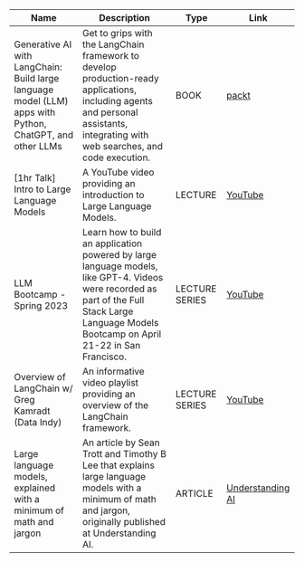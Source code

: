 |  Name | Description | Type | Link |
| ------------- | ----------- | ---- | ---- |
| Generative AI with LangChain: Build large language model (LLM) apps with Python, ChatGPT, and other LLMs | Get to grips with the LangChain framework to develop production-ready applications, including agents and personal assistants, integrating with web searches, and code execution. | BOOK | [packt](https://www.packtpub.com/product/generative-ai-with-langchain/9781835083468) |
| [1hr Talk] Intro to Large Language Models | A YouTube video providing an introduction to Large Language Models. | LECTURE | [YouTube](https://youtu.be/zjkBMFhNj_g) |
| LLM Bootcamp - Spring 2023 | Learn how to build an application powered by large language models, like GPT-4. Videos were recorded as part of the Full Stack Large Language Models Bootcamp on April 21-22 in San Francisco. | LECTURE SERIES | [YouTube](https://www.youtube.com/playlist?list=PL1T8fO7ArWleyIqOy37OVXsP4hFXymdOZ) |
| Overview of LangChain w/ Greg Kamradt (Data Indy) | An informative video playlist providing an overview of the LangChain framework. | LECTURE SERIES | [YouTube](https://www.youtube.com/playlist?list=PLqZXAkvF1bPNQER9mLmDbntNfSpzdDIU5) |
| Large language models, explained with a minimum of math and jargon | An article by Sean Trott and Timothy B Lee that explains large language models with a minimum of math and jargon, originally published at Understanding AI. | ARTICLE | [Understanding AI](https://www.understandingai.org/p/large-language-models-explained-with) | State of GPT by Karpathy | Learn about the training pipeline of GPT assistants like ChatGPT, from tokenization to pretraining, supervised finetuning, and Reinforcement Learning from Human Feedback (RLHF). Dive deeper into practical techniques and mental models for the effective use of these models, including prompting strategies, finetuning, the rapidly growing ecosystem of tools, and their future extensions. | KEYNOTE | [YouTube](https://youtu.be/bZQun8Y4L2A) |

